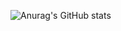 ![Anurag's GitHub stats](https://github-readme-stats.vercel.app/api?username=Limdongdang&show_icons=true&theme=radical)
